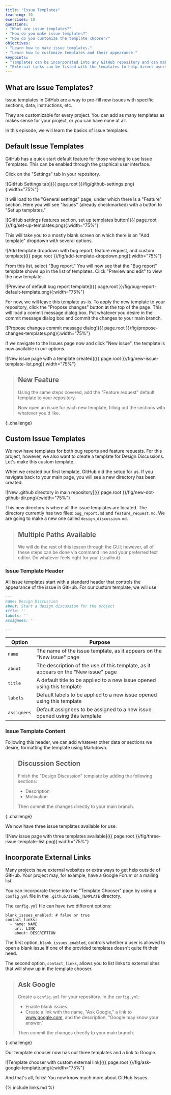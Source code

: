 ```yaml
---
title: "Issue Templates"
teaching: 10
exercises: 10
questions:
- "What are issue templates?"
- "How do you make issue templates?"
- "How do you customize the template chooser?"
objectives:
- "Learn how to make issue templates."
- "Learn how to customize templates and their appearance."
keypoints:
- "Templates can be incorporated into any GitHub repository and can make issue creation more structured."
- "External links can be listed with the templates to help direct users to external resources."
---
```


## What are Issue Templates?

Issue templates in GitHub are a way to pre-fill new issues with specific
sections, data, instructions, etc.

They are customizable for every project. You can add as many templates as
makes sense for your project, or you can have none at all.

In this episode, we will learn the basics of issue templates.

## Default Issue Templates

GitHub has a quick start default feature for those wishing to use Issue
Templates. This can be enabled through the graphical user interface.

Click on the "Settings" tab in your repository.

![GitHub Settings tab]({{ page.root }}/fig/github-settings.png){:width="75%"}

It will load to the "General settings" page, under which there is a "Feature"
section. Here you will see "Issues" (already checkmarked) with a button to
"Set up templates."

![GitHub settings features section, set up templates button]({{ page.root }}/fig/set-up-templates.png){:width="75%"}

This will take you to a mostly blank screen on which there is an "Add template"
dropdown with several options.

![Add template dropdown with bug report, feature request, and custom template]({{ page.root }}/fig/add-template-dropdown.png){:width="75%"}

From this list, select "Bug report." You will now see that the "Bug report"
template shows up in the list of templates. Click "Preview and edit" to view
the new template.

![Preview of default bug report template]({{ page.root }}/fig/bug-report-default-template.png){:width="75%"}

For now, we will leave this template as-is. To apply the new template to your
repository, click the "Propose changes" button at the top of the page. This
will load a commit message dialog box. Put whatever you desire in the
commit message dialog box and commit the changes to your main branch.

![Propose changes commit message dialog]({{ page.root }}/fig/propose-changes-templates.png){:width="75%"}

If we navigate to the Issues page now and click "New issue", the template
is now available in our options.

![New issue page with a template created]({{ page.root }}/fig/new-issue-template-list.png){:width="75%"}

> ## New Feature
>
> Using the same steps covered, add the "Feature request" default template
> to your repository.
> 
> Now open an issue for each new template, filling out the sections with
> whatever you'd like.
>
{:.challenge}

## Custom Issue Templates

We now have templates for both bug reports and feature requests. For this
project, however, we also want to create a template for Design Discussions.
Let's make this custom template.

When we created our first template, GitHub did the setup for us. If you
navigate back to your main page, you will see a new
directory has been created.

![New .github directory in main repository]({{ page.root }}/fig/new-dot-github-dir.png){:width="75%"}

This new directory is where all the issue templates are located. The directory
currently has two files: `bug_report.md` and `feature_request.md`. We are going
to make a new one called `design_discussion.md`.

> ## Multiple Paths Available
> We will do the rest of this lesson through the GUI; however, all of these
> steps can be done via command line and your preferred text editor.
> Do whatever feels right for you!
{:.callout}

### Issue Template Header

All issue templates start with a standard header that controls the appearance
of the issue in GitHub. For our custom template, we will use:

```markdown
---
name: Design Discussion
about: Start a design discussion for the project
title: ''
labels: ''
assignees: ''

---
```

| Option | Purpose |
| ------ | ------- |
| `name` | The name of the issue template, as it appears on the "New issue" page |
| `about` | The description of the use of this template, as it appears on the "New issue" page |
| `title` | A default title to be applied to a new issue opened using this template |
| `labels` | Default labels to be applied to a new issue opened using this template |
| `assignees` | Default assignees to be assigned to a new issue opened using this template |

### Issue Template Content

Following this header, we can add whatever other data or sections we desire,
formatting the template using Markdown.

> ## Discussion Section
>
> Finish the "Design Discussion" template by adding the following sections:
>
> * Description
> * Motivation
>
> Then commit the changes directly to your main branch.
>
{:.challenge}

We now have three issue templates available for use.

![New issue page with three templates available]({{ page.root }}/fig/three-issue-template-list.png){:width="75%"}

## Incorporate External Links

Many projects have external websites or extra ways to get help outside of
GitHub. Your project may, for example, have a Google Forum or a mailing list.

You can incorporate these into the "Template Chooser" page by using a
`config.yml` file in the `.github/ISSUE_TEMPLATE` directory.

The `config.yml` file can have two different options:

```
blank_issues_enabled: # false or true
contact_links:
  - name: NAME
    url: LINK
    about: DESCRIPTION

```

The first option, `blank_issues_enabled`, controls whether a user is allowed
to open a blank issue if one of the provided templates doesn't quite fit their
need.

The second option, `contact_links`, allows you to list links to external sites
that will show up in the template chooser.

> ## Ask Google
>
> Create a `config.yml` for your repository. In the `config.yml`:
>
> * Enable blank issues
> * Create a link with the name, "Ask Google," a link to www.google.com, and the description, "Google may know your answer."
>
> Then commit the changes directly to your main branch.
>
{:.challenge}

Our template chooser now has our three templates and a link to Google.

![Template chooser with custom external link]({{ page.root }}/fig/ask-google-template.png){:width="75%"}

And that's all, folks! You now know much more about GitHub Issues.

{% include links.md %}

